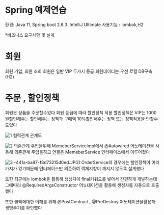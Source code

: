 # Spring 예제연습

환경: Java 11, Spring boot 2.6.3 ,IntelliJ Ultimate
사용기능 : lombok,H2

*비즈니스 요구사항 및 설계

# 회원
회원 가입, 회원 조회
회원은 일반 VIP 두가지 등급
회원데이터는 우선 로컬 DB구축(H2)
# 주문 , 할인정책
회원은 상품을 주문할수있다
회원 등급에 따라 할인정책 적용
할인정책은 VIP는 1000원할인해주는 할인해주는 정책과 구매액 10%할인해주는 정책 
또는 정책적용을 안할수도있다

![1](https://user-images.githubusercontent.com/88434960/156484780-8a5ac222-56bd-4b1c-84cd-c3f84a775edf.JPG)
협력관계 관계도

![2](https://user-images.githubusercontent.com/88434960/156484785-a9dd968f-26a5-441a-ba87-f8d73215d0ed.JPG)
의존관계 주입을위해 MemeberServiceImpl에서 @Autowired 어노테이션을 사용해 의존관계 주입을하고
연결은 MemeberService 인터페이스에서 이루어졌다

![3](https://user-images.githubusercontent.com/88434960/156485500-384f2c20-6237-4250-b3b9-fc5d832f918e.JPG)
-441a-ba87-f8d73215d0ed.JPG)
OrderService의 경우에는 할인정책이 여러가지가 있기때문에 인터페이스만 의존하여 객체지향이
깨지지 않도록 설계했다

또한 최근에는 lombok을 활용해 생성자에 final키워드를 넣어서 간편하게 개발하는데 그에따라 
@RequiredArgsConstructor 어노테이션을 활용해 생성자를 자동으로 호출했다

또한 콜백에대한 이해를 위해 @PostContruct , @PreDestroy 어노테이션을활용해 생명주기를 확인했다
